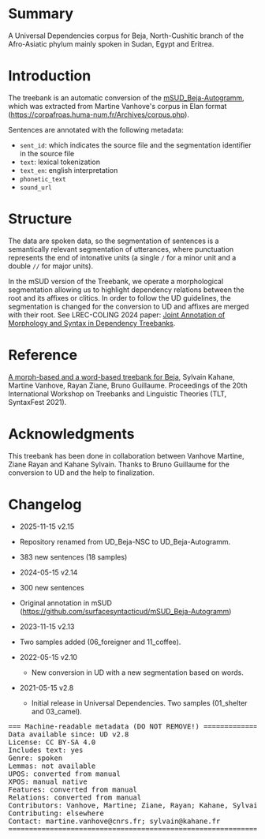 # Summary

A Universal Dependencies corpus for Beja, North-Cushitic branch of the Afro-Asiatic phylum mainly spoken in Sudan, Egypt and Eritrea.


# Introduction

The treebank is an automatic conversion of the [mSUD_Beja-Autogramm](https://github.com/surfacesyntacticud/mSUD_Beja-Autogramm), which was extracted from Martine Vanhove's corpus in Elan format (https://corpafroas.huma-num.fr/Archives/corpus.php).

Sentences are annotated with the following metadata:
 - `sent_id`: which indicates the source file and the segmentation identifier in the source file
 - `text`: lexical tokenization
 - `text_en`: english interpretation
 - `phonetic_text`
 - `sound_url`

# Structure

The data are spoken data, so the segmentation of sentences is a semantically relevant segmentation of utterances, where punctuation represents the end of intonative units (a single `/` for a minor unit and a double `//` for major units).

In the mSUD version of the Treebank, we operate a morphological segmentation allowing us to highlight dependency relations between the root and its affixes or clitics.
In order to follow the UD guidelines, the segmentation is changed for the conversion to UD and affixes are merged with their root.
See LREC-COLING 2024 paper: [Joint Annotation of Morphology and Syntax in Dependency Treebanks](https://inria.hal.science/hal-04550108).

# Reference

[A morph-based and a word-based treebank for Beja](https://aclanthology.org/2021.tlt-1.5/), Sylvain Kahane, Martine Vanhove, Rayan Ziane, Bruno Guillaume. Proceedings of the 20th International Workshop on Treebanks and Linguistic Theories (TLT, SyntaxFest 2021).

# Acknowledgments

This treebank has been done in collaboration between Vanhove Martine, Ziane Rayan and Kahane Sylvain. Thanks to Bruno Guillaume for the conversion to UD and the help to finalization.


# Changelog

* 2025-11-15 v2.15
 * Repository renamed from UD_Beja-NSC to UD_Beja-Autogramm.
 * 383 new sentences (18 samples)

* 2024-05-15 v2.14
 * 300 new sentences
 * Original annotation in mSUD (https://github.com/surfacesyntacticud/mSUD_Beja-Autogramm)

* 2023-11-15 v2.13
 * Two samples added (06_foreigner and 11_coffee).

* 2022-05-15 v2.10
  * New conversion in UD with a new segmentation based on words.

* 2021-05-15 v2.8
  * Initial release in Universal Dependencies. Two samples (01_shelter and 03_camel).


<pre>
=== Machine-readable metadata (DO NOT REMOVE!) ================================
Data available since: UD v2.8
License: CC BY-SA 4.0
Includes text: yes
Genre: spoken
Lemmas: not available
UPOS: converted from manual
XPOS: manual native
Features: converted from manual
Relations: converted from manual
Contributors: Vanhove, Martine; Ziane, Rayan; Kahane, Sylvain; Guillaume, Bruno
Contributing: elsewhere
Contact: martine.vanhove@cnrs.fr; sylvain@kahane.fr
===============================================================================
</pre>
